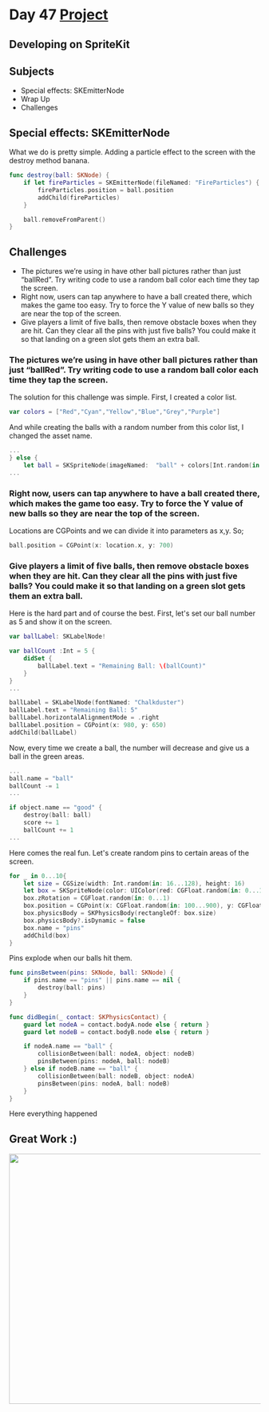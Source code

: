 # Day 47 <a href="https://github.com/devmehmetates/365-day-of-code/tree/main/Project/Day45-47"> Project </a>

## Developing on SpriteKit

## Subjects

+ Special effects: SKEmitterNode
+ Wrap Up
+ Challenges

## Special effects: SKEmitterNode
What we do is pretty simple. Adding a particle effect to the screen with the destroy method banana.
```swift
func destroy(ball: SKNode) {
    if let fireParticles = SKEmitterNode(fileNamed: "FireParticles") {
        fireParticles.position = ball.position
        addChild(fireParticles)
    }

    ball.removeFromParent()
}
```

## Challenges

+ The pictures we’re using in have other ball pictures rather than just “ballRed”. Try writing code to use a random ball color each time they tap the screen.
+ Right now, users can tap anywhere to have a ball created there, which makes the game too easy. Try to force the Y value of new balls so they are near the top of the screen.
+ Give players a limit of five balls, then remove obstacle boxes when they are hit. Can they clear all the pins with just five balls? You could make it so that landing on a green slot gets them an extra ball.

### The pictures we’re using in have other ball pictures rather than just “ballRed”. Try writing code to use a random ball color each time they tap the screen.

The solution for this challenge was simple. First, I created a color list.
```swift
var colors = ["Red","Cyan","Yellow","Blue","Grey","Purple"]
```
And while creating the balls with a random number from this color list, I changed the asset name.
```swift
...
} else {
    let ball = SKSpriteNode(imageNamed:  "ball" + colors[Int.random(in: 0...colors.count - 1)])
...
```

### Right now, users can tap anywhere to have a ball created there, which makes the game too easy. Try to force the Y value of new balls so they are near the top of the screen.
Locations are CGPoints and we can divide it into parameters as x,y. So;
```swift
ball.position = CGPoint(x: location.x, y: 700)
```

### Give players a limit of five balls, then remove obstacle boxes when they are hit. Can they clear all the pins with just five balls? You could make it so that landing on a green slot gets them an extra ball.
Here is the hard part and of course the best. First, let's set our ball number as 5 and show it on the screen.

```swift
var ballLabel: SKLabelNode!

var ballCount :Int = 5 {
    didSet {
        ballLabel.text = "Remaining Ball: \(ballCount)"
    }
}
...

ballLabel = SKLabelNode(fontNamed: "Chalkduster")
ballLabel.text = "Remaining Ball: 5"
ballLabel.horizontalAlignmentMode = .right
ballLabel.position = CGPoint(x: 980, y: 650)
addChild(ballLabel)

```
Now, every time we create a ball, the number will decrease and give us a ball in the green areas.
```swift
...
ball.name = "ball"
ballCount -= 1
...

if object.name == "good" {
    destroy(ball: ball)
    score += 1
    ballCount += 1
...
```
Here comes the real fun. Let's create random pins to certain areas of the screen.
```swift
for _ in 0...10{
    let size = CGSize(width: Int.random(in: 16...128), height: 16)
    let box = SKSpriteNode(color: UIColor(red: CGFloat.random(in: 0...1), green: CGFloat.random(in: 0...1), blue: CGFloat.random(in: 0...1), alpha: 1), size: size)
    box.zRotation = CGFloat.random(in: 0...1)
    box.position = CGPoint(x: CGFloat.random(in: 100...900), y: CGFloat.random(in: 300...500))
    box.physicsBody = SKPhysicsBody(rectangleOf: box.size)
    box.physicsBody?.isDynamic = false
    box.name = "pins"
    addChild(box)
}
```
Pins explode when our balls hit them.
```swift
func pinsBetween(pins: SKNode, ball: SKNode) {
    if pins.name == "pins" || pins.name == nil {
        destroy(ball: pins)
    }
}

func didBegin(_ contact: SKPhysicsContact) {
    guard let nodeA = contact.bodyA.node else { return }
    guard let nodeB = contact.bodyB.node else { return }

    if nodeA.name == "ball" {
        collisionBetween(ball: nodeA, object: nodeB)
        pinsBetween(pins: nodeA, ball: nodeB)
    } else if nodeB.name == "ball" {
        collisionBetween(ball: nodeB, object: nodeA)
        pinsBetween(pins: nodeA, ball: nodeB)
    }
}
```
Here everything happened

## Great Work :)

<img src="https://c.tenor.com/Bpv9wTLKMskAAAAC/computer-nerds.gif" width="700" height="500"/>










